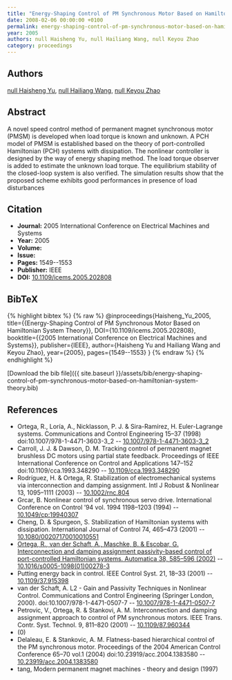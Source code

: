 ```yaml
---
title: "Energy-Shaping Control of PM Synchronous Motor Based on Hamiltonian System Theory"
date: 2008-02-06 00:00:00 +0100
permalink: energy-shaping-control-of-pm-synchronous-motor-based-on-hamiltonian-system-theory
year: 2005
authors: null Haisheng Yu, null Hailiang Wang, null Keyou Zhao
category: proceedings
---
```

 
## Authors
[null Haisheng Yu](authors/haisheng-yu), [null Hailiang Wang](authors/hailiang-wang), [null Keyou Zhao](authors/keyou-zhao)
 
## Abstract
A novel speed control method of permanent magnet synchronous motor (PMSM) is developed when load torque is known and unknown. A PCH model of PMSM is established based on the theory of port-controlled Hamiltonian (PCH) systems with dissipation. The nonlinear controller is designed by the way of energy shaping method. The load torque observer is added to estimate the unknown load torque. The equilibrium stability of the closed-loop system is also verified. The simulation results show that the proposed scheme exhibits good performances in presence of load disturbances
 
## Citation
- **Journal:** 2005 International Conference on Electrical Machines and Systems
- **Year:** 2005
- **Volume:** 
- **Issue:** 
- **Pages:** 1549--1553
- **Publisher:** IEEE
- **DOI:** [10.1109/icems.2005.202808](https://doi.org/10.1109/icems.2005.202808)
 
## BibTeX
{% highlight bibtex %}
{% raw %}
@inproceedings{Haisheng_Yu_2005,
  title={{Energy-Shaping Control of PM Synchronous Motor Based on Hamiltonian System Theory}},
  DOI={10.1109/icems.2005.202808},
  booktitle={{2005 International Conference on Electrical Machines and Systems}},
  publisher={IEEE},
  author={Haisheng Yu and Hailiang Wang and Keyou Zhao},
  year={2005},
  pages={1549--1553}
}
{% endraw %}
{% endhighlight %}
 
[Download the bib file]({{ site.baseurl }}/assets/bib/energy-shaping-control-of-pm-synchronous-motor-based-on-hamiltonian-system-theory.bib)
 
## References
- Ortega, R., Loría, A., Nicklasson, P. J. & Sira-Ramírez, H. Euler-Lagrange systems. Communications and Control Engineering 15–37 (1998) doi:10.1007/978-1-4471-3603-3_2 -- [10.1007/978-1-4471-3603-3_2](https://doi.org/10.1007/978-1-4471-3603-3_2)
- Carroll, J. J. & Dawson, D. M. Tracking control of permanent magnet brushless DC motors using partial state feedback. Proceedings of IEEE International Conference on Control and Applications 147–152 doi:10.1109/cca.1993.348290 -- [10.1109/cca.1993.348290](https://doi.org/10.1109/cca.1993.348290)
- Rodríguez, H. & Ortega, R. Stabilization of electromechanical systems via interconnection and damping assignment. Intl J Robust &amp; Nonlinear 13, 1095–1111 (2003) -- [10.1002/rnc.804](https://doi.org/10.1002/rnc.804)
- Grcar, B. Nonlinear control of synchronous servo drive. International Conference on Control ’94 vol. 1994 1198–1203 (1994) -- [10.1049/cp:19940307](https://doi.org/10.1049/cp:19940307)
- Cheng, D. & Spurgeon, S. Stabilization of Hamiltonian systems with dissipation. International Journal of Control 74, 465–473 (2001) -- [10.1080/00207170010010551](https://doi.org/10.1080/00207170010010551)
- [Ortega, R., van der Schaft, A., Maschke, B. & Escobar, G. Interconnection and damping assignment passivity-based control of port-controlled Hamiltonian systems. Automatica 38, 585–596 (2002)](interconnection-and-damping-assignment-passivity-based-control-of-port-controlled-hamiltonian-systems) -- [10.1016/s0005-1098(01)00278-3](https://doi.org/10.1016/s0005-1098(01)00278-3)
- Putting energy back in control. IEEE Control Syst. 21, 18–33 (2001) -- [10.1109/37.915398](https://doi.org/10.1109/37.915398)
- van der Schaft, A. L2 - Gain and Passivity Techniques in Nonlinear Control. Communications and Control Engineering (Springer London, 2000). doi:10.1007/978-1-4471-0507-7 -- [10.1007/978-1-4471-0507-7](https://doi.org/10.1007/978-1-4471-0507-7)
- Petrovic, V., Ortega, R. & Stankovi, A. M. Interconnection and damping assignment approach to control of PM synchronous motors. IEEE Trans. Contr. Syst. Technol. 9, 811–820 (2001) -- [10.1109/87.960344](https://doi.org/10.1109/87.960344)
- (0)
- Delaleau, E. & Stankovic, A. M. Flatness-based hierarchical control of the PM synchronous motor. Proceedings of the 2004 American Control Conference 65–70 vol.1 (2004) doi:10.23919/acc.2004.1383580 -- [10.23919/acc.2004.1383580](https://doi.org/10.23919/acc.2004.1383580)
- tang, Modern permanent magnet machines - theory and design (1997)

